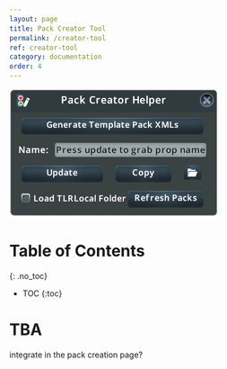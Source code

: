 ```yaml
---
layout: page
title: Pack Creator Tool
permalink: /creator-tool
ref: creator-tool
category: documentation
order: 4
---
```


![Pack Creator Helper](/assets/images/pack-creator-helper.png)

# Table of Contents
{: .no_toc}

* TOC
{:toc}

# TBA

integrate in the pack creation page?





